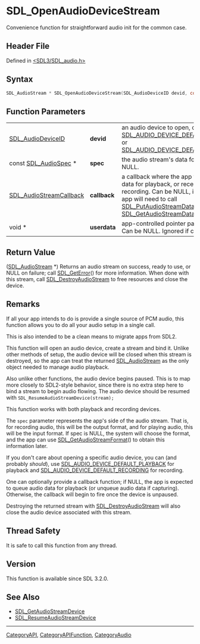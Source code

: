 # SDL_OpenAudioDeviceStream

Convenience function for straightforward audio init for the common case.

## Header File

Defined in [<SDL3/SDL_audio.h>](https://github.com/libsdl-org/SDL/blob/main/include/SDL3/SDL_audio.h)

## Syntax

```c
SDL_AudioStream * SDL_OpenAudioDeviceStream(SDL_AudioDeviceID devid, const SDL_AudioSpec *spec, SDL_AudioStreamCallback callback, void *userdata);
```

## Function Parameters

|                                                    |              |                                                                                                                                                                                                                                                                         |
| -------------------------------------------------- | ------------ | ----------------------------------------------------------------------------------------------------------------------------------------------------------------------------------------------------------------------------------------------------------------------- |
| [SDL_AudioDeviceID](SDL_AudioDeviceID)             | **devid**    | an audio device to open, or [SDL_AUDIO_DEVICE_DEFAULT_PLAYBACK](SDL_AUDIO_DEVICE_DEFAULT_PLAYBACK) or [SDL_AUDIO_DEVICE_DEFAULT_RECORDING](SDL_AUDIO_DEVICE_DEFAULT_RECORDING).                                                                                         |
| const [SDL_AudioSpec](SDL_AudioSpec) *             | **spec**     | the audio stream's data format. Can be NULL.                                                                                                                                                                                                                            |
| [SDL_AudioStreamCallback](SDL_AudioStreamCallback) | **callback** | a callback where the app will provide new data for playback, or receive new data for recording. Can be NULL, in which case the app will need to call [SDL_PutAudioStreamData](SDL_PutAudioStreamData) or [SDL_GetAudioStreamData](SDL_GetAudioStreamData) as necessary. |
| void *                                             | **userdata** | app-controlled pointer passed to callback. Can be NULL. Ignored if callback is NULL.                                                                                                                                                                                    |

## Return Value

([SDL_AudioStream](SDL_AudioStream) *) Returns an audio stream on success,
ready to use, or NULL on failure; call [SDL_GetError](SDL_GetError)() for
more information. When done with this stream, call
[SDL_DestroyAudioStream](SDL_DestroyAudioStream) to free resources and
close the device.

## Remarks

If all your app intends to do is provide a single source of PCM audio, this
function allows you to do all your audio setup in a single call.

This is also intended to be a clean means to migrate apps from SDL2.

This function will open an audio device, create a stream and bind it.
Unlike other methods of setup, the audio device will be closed when this
stream is destroyed, so the app can treat the returned
[SDL_AudioStream](SDL_AudioStream) as the only object needed to manage
audio playback.

Also unlike other functions, the audio device begins paused. This is to map
more closely to SDL2-style behavior, since there is no extra step here to
bind a stream to begin audio flowing. The audio device should be resumed
with `SDL_ResumeAudioStreamDevice(stream);`

This function works with both playback and recording devices.

The `spec` parameter represents the app's side of the audio stream. That
is, for recording audio, this will be the output format, and for playing
audio, this will be the input format. If spec is NULL, the system will
choose the format, and the app can use
[SDL_GetAudioStreamFormat](SDL_GetAudioStreamFormat)() to obtain this
information later.

If you don't care about opening a specific audio device, you can (and
probably _should_), use
[SDL_AUDIO_DEVICE_DEFAULT_PLAYBACK](SDL_AUDIO_DEVICE_DEFAULT_PLAYBACK) for
playback and
[SDL_AUDIO_DEVICE_DEFAULT_RECORDING](SDL_AUDIO_DEVICE_DEFAULT_RECORDING)
for recording.

One can optionally provide a callback function; if NULL, the app is
expected to queue audio data for playback (or unqueue audio data if
capturing). Otherwise, the callback will begin to fire once the device is
unpaused.

Destroying the returned stream with
[SDL_DestroyAudioStream](SDL_DestroyAudioStream) will also close the audio
device associated with this stream.

## Thread Safety

It is safe to call this function from any thread.

## Version

This function is available since SDL 3.2.0.

## See Also

- [SDL_GetAudioStreamDevice](SDL_GetAudioStreamDevice)
- [SDL_ResumeAudioStreamDevice](SDL_ResumeAudioStreamDevice)

----
[CategoryAPI](CategoryAPI), [CategoryAPIFunction](CategoryAPIFunction), [CategoryAudio](CategoryAudio)

